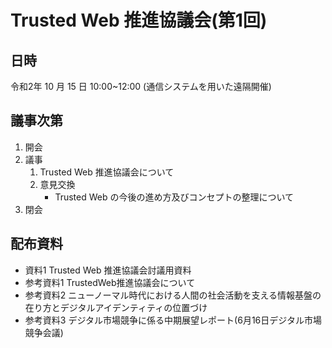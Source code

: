 # Trusted Web 推進協議会(第1回)
## 日時
令和2年 10 月 15 日 10:00~12:00
(通信システムを用いた遠隔開催)

## 議事次第
1. 開会
2. 議事
    1. Trusted Web 推進協議会について
    2. 意見交換
        - Trusted Web の今後の進め方及びコンセプトの整理について
3. 閉会

## 配布資料
- 資料1 Trusted Web 推進協議会討議用資料
- 参考資料1 TrustedWeb推進協議会について
- 参考資料2 ニューノーマル時代における人間の社会活動を支える情報基盤の在り方とデジタルアイデンティティの位置づけ
- 参考資料3 デジタル市場競争に係る中期展望レポート(6月16日デジタル市場競争会議)
